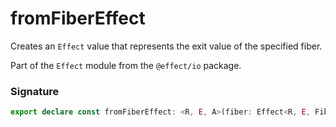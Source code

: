 # fromFiberEffect

Creates an `Effect` value that represents the exit value of the specified
fiber.

Part of the `Effect` module from the `@effect/io` package.

### Signature

```typescript
export declare const fromFiberEffect: <R, E, A>(fiber: Effect<R, E, Fiber.Fiber<E, A>>) => Effect<R, E, A>
```
